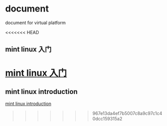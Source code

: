 # document
document for virtual platform

<<<<<<< HEAD
## mint linux   入门
[mint linux 入门](https://github.com/prj-common/document/blob/master/mint_linux_start) 
=======
## mint linux introduction
[mint linux introduction](https://github.com/prj-common/document/blob/master/mint_linux_start) 
>>>>>>> 967e13da4ef7b5007c8a9c97c1c40dcc159315a2
